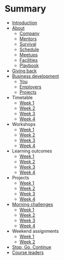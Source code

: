 # Summary

* [Introduction](README.md)
* [About](about/README.md)
   * [Company](about/company.md)
   * [Mentors](about/mentors.md)
   * [Survival](about/money.md)
   * [Schedule](about/schedule.md)
   * [Meetups](about/meetups.md)   
   * [Facilities](about/facilities.md)
   * [Playbook](about/playbook.md)
* [Giving back](giving/README.md)
* [Business development](business/README.md)
  * [You](business/you.md) 
  * [Employers](business/jobs.md) 
  * [Projects](business/projects.md) 
* Timetable
   * [Week 1](timetable/week1.md) 
   * [Week 2](timetable/week2.md) 
   * [Week 3](timetable/week3.md) 
   * [Week 4](timetable/week4.md) 
* Workshops
   * [Week 1](workshops/week1.md)
   * [Week 2](workshops/week2.md)
   * [Week 3](workshops/week3.md)
   * [Week 4](workshops/week4.md)
* Learning outcomes
   * [Week 1](patterns/week1/README.md)   
   * [Week 2](patterns/week2/README.md)   
   * [Week 3](patterns/week3/README.md)   
   * [Week 4](patterns/week4/README.md)   
* Projects
   * [Week 1](projects/week1.md)
   * [Week 2](projects/week2.md)
   * [Week 3](projects/week3.md)
   * [Week 4](projects/week3.md)
* [Morning challenges](challenges/README.md)
   * [Week 1](challenges/week1.md)
   * [Week 2](challenges/week2.md)
   * [Week 3](challenges/week3.md)
   * [Week 4](challenges/week4.md)
* Weekend assignments
   * [Week 1](assignments/week1.md)  
   * [Week 2](assignments/week2.md)  
* [Stop, Go, Continue](sgc/README.md)  
* [Course leaders](leaders/README.md)  

